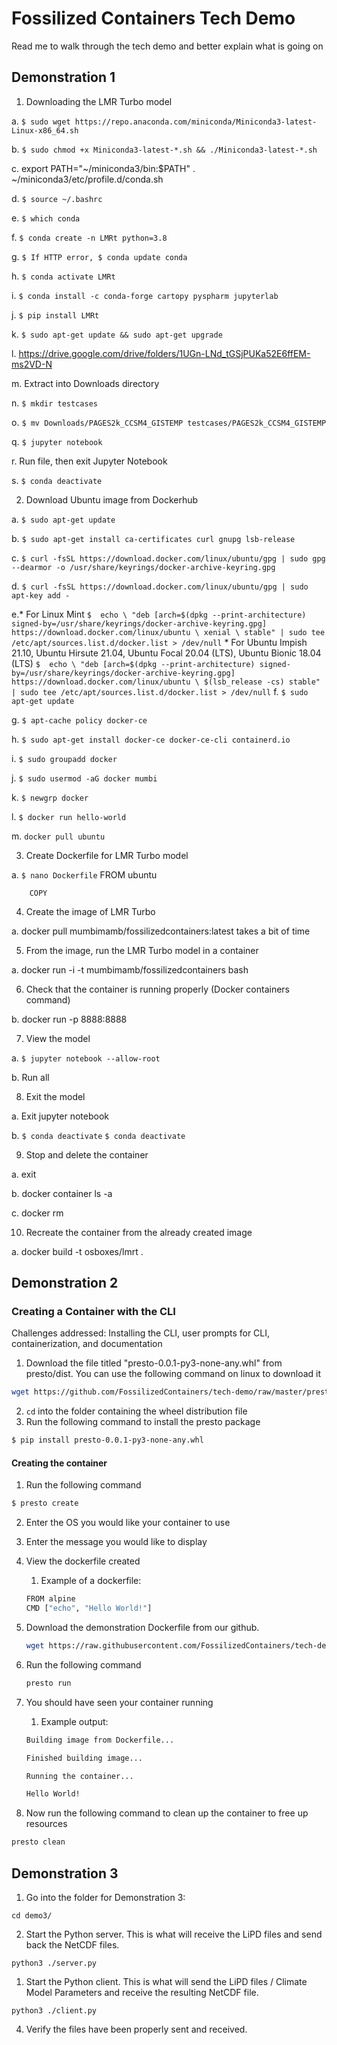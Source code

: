 # Fossilized Containers Tech Demo

Read me to walk through the tech demo and better explain what is going on

## Demonstration 1

1. Downloading the LMR Turbo model

  a. ```$ sudo wget https://repo.anaconda.com/miniconda/Miniconda3-latest-Linux-x86_64.sh```
  
  b. ```$ sudo chmod +x Miniconda3-latest-*.sh && ./Miniconda3-latest-*.sh```

  c. export PATH="~/miniconda3/bin:$PATH"
     . ~/miniconda3/etc/profile.d/conda.sh

  d. ```$ source ~/.bashrc```
  
  e. ```$ which conda```

  f. ```$ conda create -n LMRt python=3.8```
  
  g. ```$ If HTTP error, $ conda update conda```

  h. ```$ conda activate LMRt```
  
  i. ```$ conda install -c conda-forge cartopy pyspharm jupyterlab```
  
  j. ```$ pip install LMRt```
  
  k. ```$ sudo apt-get update && sudo apt-get upgrade```

  l. https://drive.google.com/drive/folders/1UGn-LNd_tGSjPUKa52E6ffEM-ms2VD-N
  
  m. Extract into Downloads directory
  
  n. ```$ mkdir testcases```
  
  o. ```$ mv Downloads/PAGES2k_CCSM4_GISTEMP testcases/PAGES2k_CCSM4_GISTEMP```

  q. ```$ jupyter notebook```
  
  r. Run file, then exit Jupyter Notebook

  s. ```$ conda deactivate```


2. Download Ubuntu image from Dockerhub

  a. ```$ sudo apt-get update```
  
  b. ```$ sudo apt-get install ca-certificates curl gnupg lsb-release```

  c. ```$ curl -fsSL https://download.docker.com/linux/ubuntu/gpg | sudo gpg --dearmor -o /usr/share/keyrings/docker-archive-keyring.gpg```
  
  d. ```$ curl -fsSL https://download.docker.com/linux/ubuntu/gpg | sudo apt-key add -```

  e.* For Linux Mint
      ```$  echo \
          "deb [arch=$(dpkg --print-architecture) signed-by=/usr/share/keyrings/docker-archive-keyring.gpg] https://download.docker.com/linux/ubuntu \
          xenial \ stable" | sudo tee /etc/apt/sources.list.d/docker.list > /dev/null```
    * For Ubuntu Impish 21.10, Ubuntu Hirsute 21.04, Ubuntu Focal 20.04 (LTS),
      Ubuntu Bionic 18.04 (LTS)
      ```$  echo \
          "deb [arch=$(dpkg --print-architecture) signed-by=/usr/share/keyrings/docker-archive-keyring.gpg] https://download.docker.com/linux/ubuntu \
          $(lsb_release -cs) stable" | sudo tee /etc/apt/sources.list.d/docker.list > /dev/null```
  f. ```$ sudo apt-get update```

  g. ```$ apt-cache policy docker-ce```
  
  h. ```$ sudo apt-get install docker-ce docker-ce-cli containerd.io```

  i. ```$ sudo groupadd docker```
  
  j. ```$ sudo usermod -aG docker mumbi```
  
  k. ```$ newgrp docker```
  
  l. ```$ docker run hello-world```

  m. ```docker pull ubuntu```


3. Create Dockerfile for LMR Turbo model

  a. ```$ nano Dockerfile```
        FROM ubuntu

        COPY

4. Create the image of LMR Turbo

  a. docker pull mumbimamb/fossilizedcontainers:latest
  takes a bit of time

5. From the image, run the LMR Turbo model in a container

  a. docker run -i -t mumbimamb/fossilizedcontainers bash

6. Check that the container is running properly (Docker containers command)

  b. docker run -p 8888:8888 <ID>

7. View the model

  a. ```$ jupyter notebook --allow-root```
  
  b. Run all

8. Exit the model

  a. Exit jupyter notebook
  
  b. ```$ conda deactivate```
     ```$ conda deactivate```


9. Stop and delete the container

  a. exit
  
  b. docker container ls -a
  
  c. docker rm <CONTAINER ID>

10. Recreate the container from the already created image

  a. docker build -t osboxes/lmrt .

## Demonstration 2

### Creating a Container with the CLI

Challenges addressed: Installing the CLI, user prompts for CLI, containerization, and documentation

1. Download the file titled "presto-0.0.1-py3-none-any.whl" from presto/dist. You can use the following command on linux to download it
~~~bash
wget https://github.com/FossilizedContainers/tech-demo/raw/master/presto/dist/presto-0.0.1-py3-none-any.whl
~~~
2. `cd` into the folder containing the wheel distribution file
3. Run the following command to install the presto package
~~~bash
$ pip install presto-0.0.1-py3-none-any.whl
~~~

#### Creating the container
1. Run the following command
~~~bash
$ presto create
~~~
2. Enter the OS you would like your container to use
3. Enter the message you would like to display
4. View the dockerfile created
   1. Example of a dockerfile:
   ~~~bash
   FROM alpine
   CMD ["echo", "Hello World!"]
    ~~~
5. Download the demonstration Dockerfile from our github.
   ~~~bash
   wget https://raw.githubusercontent.com/FossilizedContainers/tech-demo/master/C4/Dockerfile
   ~~~
6. Run the following command
   ~~~bash
   presto run
   ~~~

7. You should have seen your container running
   1. Example output:
   ~~~bash
   Building image from Dockerfile...

   Finished building image...

   Running the container...

   Hello World!
   ~~~

8. Now run the following command to clean up the container to free up resources
  ~~~bash
  presto clean
  ~~~
## Demonstration 3

1. Go into the folder for Demonstration 3:
```
cd demo3/
```

2. Start the Python server. This is what will receive the LiPD files and send back the NetCDF files.

```
python3 ./server.py
```

1. Start the Python client. This is what will send the LiPD files / Climate Model Parameters and receive the resulting NetCDF file.

```
python3 ./client.py
```

4. Verify the files have been properly sent and received.
